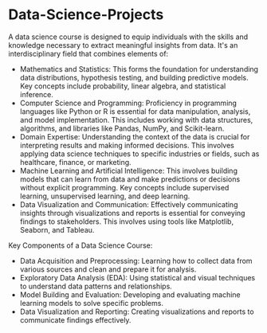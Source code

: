 # Data-Science-Projects
A data science course is designed to equip individuals with the skills and knowledge necessary to extract meaningful insights from data. 
It's an interdisciplinary field that combines elements of:

* Mathematics and Statistics:
   This forms the foundation for understanding data distributions, hypothesis testing, and building predictive models.
   Key concepts include probability, linear algebra, and statistical inference.
* Computer Science and Programming:
    Proficiency in programming languages like Python or R is essential for data manipulation, analysis, and model implementation.
    This includes working with data structures, algorithms, and libraries like Pandas, NumPy, and Scikit-learn.
* Domain Expertise:
    Understanding the context of the data is crucial for interpreting results and making informed decisions.
    This involves applying data science techniques to specific industries or fields, such as healthcare, finance, or marketing.
* Machine Learning and Artificial Intelligence:
    This involves building models that can learn from data and make predictions or decisions without explicit programming.
    Key concepts include supervised learning, unsupervised learning, and deep learning.
* Data Visualization and Communication:
    Effectively communicating insights through visualizations and reports is essential for conveying findings to stakeholders.
    This involves using tools like Matplotlib, Seaborn, and Tableau.
    
Key Components of a Data Science Course:
  * Data Acquisition and Preprocessing: Learning how to collect data from various sources and clean and prepare it for analysis.
  * Exploratory Data Analysis (EDA): Using statistical and visual techniques to understand data patterns and relationships.
  * Model Building and Evaluation: Developing and evaluating machine learning models to solve specific problems.
  * Data Visualization and Reporting: Creating visualizations and reports to communicate findings effectively.
